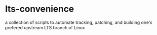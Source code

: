 # lts-convenience
a collection of scripts to automate tracking, patching, and building one's prefered upstream LTS branch of Linux

